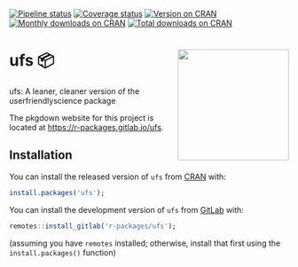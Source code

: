 
<!-- badges: start -->

[![Pipeline
status](https://gitlab.com/r-packages/ufs/badges/prod/pipeline.svg)](https://gitlab.com/r-packages/ufs/commits/prod)
[![Coverage
status](https://codecov.io/gl/r-packages/ufs/branch/prod/graph/badge.svg)](https://codecov.io/gl/r-packages/ufs?branch=prod)
[![Version on
CRAN](https://www.r-pkg.org/badges/version/ufs?color=brightgreen)](https://cran.r-project.org/package=ufs)
[![Monthly downloads on
CRAN](https://cranlogs.r-pkg.org/badges/last-month/ufs?color=brightgreen)](https://cran.r-project.org/package=ufs)
[![Total downloads on
CRAN](https://cranlogs.r-pkg.org/badges/grand-total/ufs?color=brightgreen)](https://cran.r-project.org/package=ufs)
<!-- badges: end -->

# <img src='img/hex-logo.png' align="right" height="200" /> ufs 📦

ufs: A leaner, cleaner version of the userfriendlyscience package

The pkgdown website for this project is located at
<https://r-packages.gitlab.io/ufs>.

## Installation

You can install the released version of `ufs` from
[CRAN](https://CRAN.R-project.org) with:

``` r
install.packages('ufs');
```

You can install the development version of `ufs` from
[GitLab](https://about.gitlab.com) with:

``` r
remotes::install_gitlab('r-packages/ufs');
```

(assuming you have `remotes` installed; otherwise, install that first
using the `install.packages()` function)
